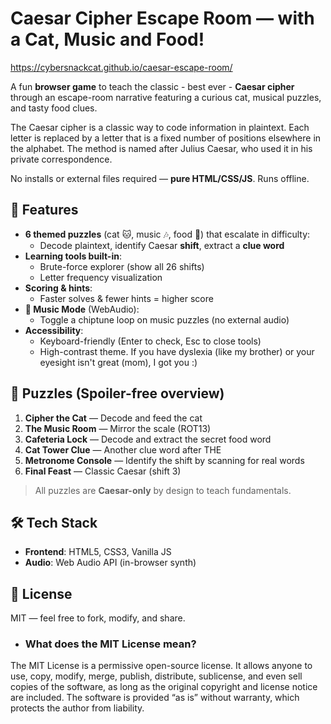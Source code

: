 # Caesar Cipher Escape Room — with a Cat, Music and Food!

https://cybersnackcat.github.io/caesar-escape-room/

A fun **browser game** to teach the classic - best ever - **Caesar cipher** through an escape-room narrative featuring a curious cat, musical puzzles, and tasty food clues.  

The Caesar cipher is a classic way to code information in plaintext. Each letter is replaced by a letter that is a fixed number of positions elsewhere in the alphabet. The method is named after Julius Caesar, who used it in his private correspondence.

No installs or external files required — **pure HTML/CSS/JS**. Runs offline.

## 🎯 Features
- **6 themed puzzles** (cat 🐱, music 🎶, food 🍕) that escalate in difficulty:
  - Decode plaintext, identify Caesar **shift**, extract a **clue word**
- **Learning tools built-in**:
  - Brute-force explorer (show all 26 shifts)
  - Letter frequency visualization
- **Scoring & hints**:
  - Faster solves & fewer hints = higher score
- **🎵 Music Mode** (WebAudio):
  - Toggle a chiptune loop on music puzzles (no external audio)
- **Accessibility**:
  - Keyboard-friendly (Enter to check, Esc to close tools)
  - High-contrast theme. If you have dyslexia (like my brother) or your eyesight isn't great (mom), I got you :)

## 🧩 Puzzles (Spoiler-free overview)
1. **Cipher the Cat** — Decode and feed the cat
2. **The Music Room** — Mirror the scale (ROT13)
3. **Cafeteria Lock** — Decode and extract the secret food word
4. **Cat Tower Clue** — Another clue word after THE
5. **Metronome Console** — Identify the shift by scanning for real words
6. **Final Feast** — Classic Caesar (shift 3)

> All puzzles are **Caesar-only** by design to teach fundamentals.

## 🛠 Tech Stack
- **Frontend**: HTML5, CSS3, Vanilla JS
- **Audio**: Web Audio API (in-browser synth)

## 📄 License
MIT — feel free to fork, modify, and share.
- ### What does the MIT License mean?
The MIT License is a permissive open-source license. It allows anyone to use, copy, modify, merge, publish, distribute, sublicense, and even sell copies of the software, as long as the original copyright and license notice are included. The software is provided “as is” without warranty, which protects the author from liability.
